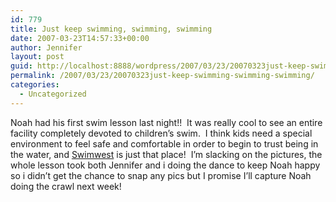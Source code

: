 ```yaml
---
id: 779
title: Just keep swimming, swimming, swimming
date: 2007-03-23T14:57:33+00:00
author: Jennifer
layout: post
guid: http://localhost:8888/wordpress/2007/03/23/20070323just-keep-swimming-swimming-swimming/
permalink: /2007/03/23/20070323just-keep-swimming-swimming-swimming/
categories:
  - Uncategorized
---
```

Noah had his first swim lesson last night!!  It was really cool to see an entire facility completely devoted to children’s swim.  I think kids need a special environment to feel safe and comfortable in order to begin to trust being in the water, and [Swimwest](http://www.swimwest.com/aquababies.htm "Swimwest") is just that place!  I&#8217;m slacking on the pictures, the whole lesson took both Jennifer and i doing the dance to keep Noah happy so i didn&#8217;t get the chance to snap any pics but I promise I’ll capture Noah doing the crawl next week!